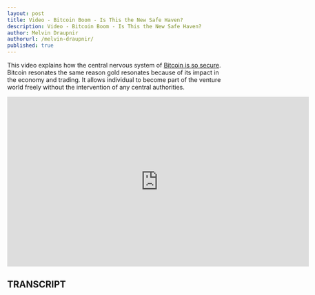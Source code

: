 ```yaml
---
layout: post
title: Video - Bitcoin Boom - Is This the New Safe Haven?
description: Video - Bitcoin Boom - Is This the New Safe Haven?
author: Melvin Draupnir
authorurl: /melvin-draupnir/
published: true
---
```


<p>This video explains how the central nervous system of <a href="/confidential-transactions/">Bitcoin is so secure</a>. Bitcoin resonates the same reason gold resonates because of its impact in the economy and trading. It allows individual to become part of the venture world freely without the intervention of any central authorities.</p>

<center><iframe width="700" height="394" src="https://www.youtube.com/embed/CdVVECKKSXo" frameborder="0" allowfullscreen></iframe></center>

<h2>TRANSCRIPT</h2>
